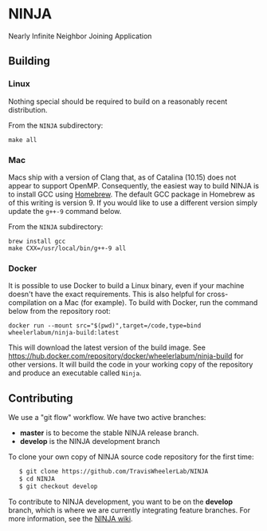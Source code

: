 # NINJA
Nearly Infinite Neighbor Joining Application

## Building

### Linux

Nothing special should be required to build on a reasonably recent
distribution.

From the `NINJA` subdirectory:

```
make all
```

### Mac

Macs ship with a version of Clang that, as of Catalina (10.15) does not
appear to support OpenMP. Consequently, the easiest way to build NINJA is to
install GCC using [Homebrew](https://brew.sh). The default GCC package in
Homebrew as of this writing is version 9. If you would like to use a
different version simply update the `g++-9` command below.

From the `NINJA` subdirectory:

```
brew install gcc
make CXX=/usr/local/bin/g++-9 all
```

### Docker

It is possible to use Docker to build a Linux binary, even if your machine
doesn't have the exact requirements. This is also helpful for
cross-compilation on a Mac (for example). To build with Docker, run the
command below from the repository root:

```
docker run --mount src="$(pwd)",target=/code,type=bind wheelerlabum/ninja-build:latest
```

This will download the latest version of the build image. See
<https://hub.docker.com/repository/docker/wheelerlabum/ninja-build>
for other versions. It will build the code in your working copy of the
repository and produce an executable called `Ninja`.

## Contributing

We use a "git flow" workflow. We have two active branches:
 * **master** is to become the stable NINJA release branch. 
 * **develop** is the NINJA development branch


To clone your own copy of NINJA source code repository for the first time:

```bash
   $ git clone https://github.com/TravisWheelerLab/NINJA
   $ cd NINJA
   $ git checkout develop
```

To contribute to NINJA development, you want to be on the
**develop** branch, which is where we are currently integrating
feature branches. For more information, see the
[NINJA wiki](https://github.com/TravisWheelerLab/NINJA/wiki).


